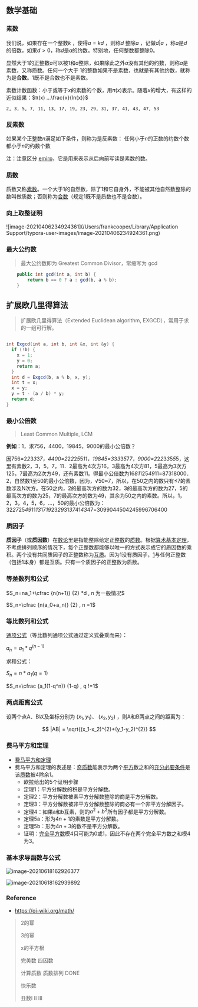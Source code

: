 ## 数学基础





### 素数

我们说，如果存在一个整数$k$ ，使得$a=kd$ ，则称$d$ 整除$a$ ，记做$d|a$ ，称$a$是$d$的倍数，如果$d>0$，称$d$是$a$的约数。特别地，任何整数都整除$0$。

显然大于$1$的正整数$a$可以被$1$和$a$整除，如果除此之外$a$没有其他的约数，则称$a$是素数，又称质数。任何一个大于 $1$的整数如果不是素数，也就是有其他约数，就称为是**合数**。$1$既不是合数也不是素数。

素数计数函数：小于或等于$x$的素数的个数，用$π(x)$表示。随着$x$的增大，有这样的近似结果：$π(x)  ...\frac{x}{ln(x)}$

```
2, 3, 5, 7, 11, 13, 17, 19, 23, 29, 31, 37, 41, 43, 47, 53
```

### 反素数

如果某个正整数$n$满足如下条件，则称为是反素数： 任何小于$n$的正数的约数个数都小于$n$的约数个数

注：注意区分 [emirp](https://en.wikipedia.org/wiki/Emirp)，它是用来表示从后向前写读是素数的数。



### 质数

质数又称[素数](https://baike.baidu.com/item/素数/115069)。一个大于1的自然数，除了1和它自身外，不能被其他自然数整除的数叫做质数；否则称为[合数](https://baike.baidu.com/item/合数/49186)（规定1既不是质数也不是合数）。





### 向上取整证明





![image-20210406234924361](/Users/frankcooper/Library/Application Support/typora-user-images/image-20210406234924361.png)

### 最大公约数

> 最大公约数即为 Greatest Common Divisor，常缩写为 gcd

```java
    public int gcd(int a, int b) {
        return b == 0 ? a : gcd(b, a % b);
    }
```

## 扩展欧几里得算法

> 扩展欧几里得算法（Extended Euclidean algorithm, EXGCD），常用于求 的一组可行解。

```java

int Exgcd(int a, int b, int &x, int &y) {
  if (!b) {
    x = 1;
    y = 0;
    return a;
  }
  int d = Exgcd(b, a % b, x, y);
  int t = x;
  x = y;
  y = t - (a / b) * y;
  return d;
}
```





### 最小公倍数

> Least Common Multiple, LCM

**例如**：1，求756，4400，19845，9000的最小公倍数？

因756=2*2*3*3*3*7，4400=2*2*2*2*5*5*11，19845=3*3*3*3*5*7*7，9000=2*2*2*3*3*5*5*5，这里有素数2，3，5，7，11．2最高为4次方16，3最高为4次方81，5最高为3次方125，7最高为2次方49，还有素数11。得最小公倍数为16*81*125*49*11=87318000．2，自然数1至50的最小公倍数，因为，√50≈7，所以，在50之内的数只有≤7的素数涉及N次方。在50之内，2的最高次方的数为32，3的最高次方的数为27，5的最高次方的数为25，7的最高次方的数为49，其余为50之内的素数。所以，1，2，3，4，5，6，…，50的最小公倍数为：32*27*25*49*11*13*17*19*23*29*31*37*41*43*47=3099044504245996706400

### 质因子

**质因子**（或**质因数**）在[数论](https://baike.baidu.com/item/数论/3700)里是指能整除给定正[整数](https://baike.baidu.com/item/整数/1293937)的[质数](https://baike.baidu.com/item/质数/263515)。根据[算术基本定理](https://baike.baidu.com/item/算术基本定理/10920095)，不考虑排列顺序的情况下，每个正整数都能够以唯一的方式表示成它的质因数的乘积。两个没有共同质因子的正整数称为[互质](https://baike.baidu.com/item/互质/577412)。因为1没有质因子，[1](https://baike.baidu.com/item/1)与任何正整数（包括1本身）都是互质。只有一个质因子的正整数为质数。



### 等差数列和公式

$S_n=na_1+\cfrac {n(n+1)} {2} *d  , n 为一般情况$

$S_n=\cfrac {n(a_0+a_n)} {2}  , n =1$      

### 等比数列和公式

[通项公式](https://baike.baidu.com/item/通项公式)（等比数列通项公式通过定义式叠乘而来）：

$a_n=a_1*q^(n-1)$

求和公式：

$S_n=n*a_1  (q=1)$

$S_n=\cfrac {a_1(1-q^n)} {1-q}  , q !=1$      



### 两点距离公式

设两个点A、B以及坐标分别为 $(x_1,y_1)$、 $(x_2,y_2)$ ，则A和B两点之间的距离为：

$$ |AB| = \sqrt{(x_1-x_2)^{2}+(y_1-y_2)^{2}} $$



### 费马平方和定理

- [费马平方和定理](https://baike.baidu.com/item/%E8%B4%B9%E9%A9%AC%E5%B9%B3%E6%96%B9%E5%92%8C%E5%AE%9A%E7%90%86/12552916)
- 费马平方和定理的表述是：[奇质数](https://baike.baidu.com/item/奇质数)能表示为两个[平方](https://baike.baidu.com/item/平方)数之和的[充分必要条件](https://baike.baidu.com/item/充分必要条件)是该[质数](https://baike.baidu.com/item/质数/263515)被4除余1。
  - 欧拉给出的5个证明步骤
  - 定理1：平方分解数的积是平方分解数。
  - 定理2：平方分解数被素平方分解数整除的商是平方分解数。
  - 定理3：平方分解数被非平方分解数整除的商必有一个非平方分解因子。
  - 定理4：如果a和b互素，则的$a^2+b^2$所有因子都是平方分解数。
  - 定理5a：形为$4n+1$的素数是平方分解数。
  - 定理5b：形为$4n+3$的数不是平方分解数。
  - 证明：[完全平方数](https://baike.baidu.com/item/完全平方数/8025061)模4只可能为0或1，因此不存在两个完全平方数之和模4为3。

### 基本求导函数与公式

![image-20210618162926377](D:\Dev\SrcCode\geek-algorithm-leetcode\src\main\leetcode_manuscripts\summary\数学基础.assets\image-20210618162926377.png)

![image-20210618162939892](D:\Dev\SrcCode\geek-algorithm-leetcode\src\main\leetcode_manuscripts\summary\数学基础.assets\image-20210618162939892.png)



### Reference

- https://oi-wiki.org/math/







> 2的幂
>
> 3的幂
>
> x的平方根
>
> 完美数  四因数 
>
> 计算质数  质数排列 DONE
>
> 快乐数
>
> 丑数I II  III
>
> 

